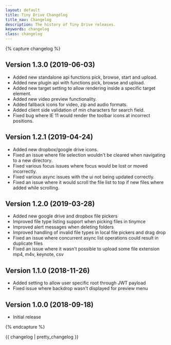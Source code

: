 ```yaml
---
layout: default
title: Tiny Drive Changelog
title_nav: Changelog
description: The history of Tiny Drive releases.
keywords: changelog
class: changelog
---
```


{% capture changelog %}

## Version 1.3.0 (2019-06-03)
  * Added new standalone api functions pick, browse, start and upload.
  * Added new plugin api with functions pick, browse and upload.
  * Added new target setting to allow rendering inside a specific target element.
  * Added new video preview functionality.
  * Added fallback icons for video, zip and audio formats.
  * Added client side validation of min characters for search field.
  * Fixed bug where IE 11 would render the toolbar icons at incorrect positions.

## Version 1.2.1 (2019-04-24)
  * Added new dropbox/google drive icons.
  * Fixed an issue where file selection wouldn't be cleared when navigating to a new directory.
  * Fixed various focus issues where focus would be lost or moved incorrectly.
  * Fixed various async issues with the ui not being updated correctly.
  * Fixed an issue where it would scroll the file list to top if new files where added while scrolling.

## Version 1.2.0 (2019-03-28)
  * Added new google drive and dropbox file pickers
  * Improved file type listing support when picking files in tinymce
  * Improved alert messages when deleting folders
  * Improved handling of invalid file types in local file pickers and drag drop
  * Fixed an issue where concurrent async list operations could result in duplicate files
  * Fixed an issue where it wasn't possible to upload some file extension mp4, m4v, keynote, csv

## Version 1.1.0 (2018-11-26)
  * Added setting to allow user specific root through JWT payload
  * Fixed issue where backdrop wasn't displayed for preview menu

## Version 1.0.0 (2018-09-18)
  * Initial release

{% endcapture %}

{{ changelog | pretty_changelog }}
